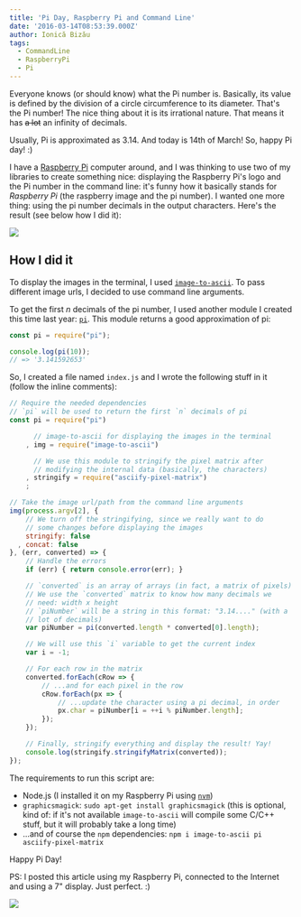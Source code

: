 ```yaml
---
title: 'Pi Day, Raspberry Pi and Command Line'
date: '2016-03-14T08:53:39.000Z'
author: Ionică Bizău
tags:
  - CommandLine
  - RaspberryPi
  - Pi
---
```

Everyone knows (or should know) what the Pi number is. Basically, its value is defined by the division of a circle circumference to its diameter. That's the Pi number! The nice thing about it is its irrational nature. That means it has <strike>a lot</strike> an infinity of decimals.

Usually, Pi is approximated as 3.14. And today is 14th of March! So, happy Pi day! :)

I have a [Raspberry Pi](https://www.raspberrypi.org/) computer around, and I was thinking to use two of my libraries to create something nice: displaying the Raspberry Pi's logo and the Pi number in the command line: it's funny how it basically stands for *Raspberry Pi* (the raspberry image and the pi number). I wanted one more thing: using the pi number decimals in the output characters. Here's the result (see below how I did it):

![](https://i.imgur.com/R5XZise.png)

## How I did it

To display the images in the terminal, I used [`image-to-ascii`](https://github.com/IonicaBizau/image-to-ascii). To pass different image urls, I decided to use command line arguments.

To get the first *n* decimals of the pi number, I used another module I created this time last year: [`pi`](https://github.com/IonicaBizau/pi-number). This module returns a good approximation of pi:

```js
const pi = require("pi");

console.log(pi(10));
// => '3.141592653'
```

So, I created a file named `index.js` and I wrote the following stuff in it (follow the inline comments):

```js
// Require the needed dependencies
// `pi` will be used to return the first `n` decimals of pi
const pi = require("pi")

      // image-to-ascii for displaying the images in the terminal
    , img = require("image-to-ascii")

      // We use this module to stringify the pixel matrix after
      // modifying the internal data (basically, the characters)
    , stringify = require("asciify-pixel-matrix")
    ;

// Take the image url/path from the command line arguments
img(process.argv[2], {
    // We turn off the stringifying, since we really want to do
    // some changes before displaying the images
    stringify: false
  , concat: false
}, (err, converted) => {
    // Handle the errors
    if (err) { return console.error(err); }

    // `converted` is an array of arrays (in fact, a matrix of pixels)
    // We use the `converted` matrix to know how many decimals we
    // need: width x height
    // `piNumber` will be a string in this format: "3.14...." (with a
    // lot of decimals)
    var piNumber = pi(converted.length * converted[0].length);

    // We will use this `i` variable to get the current index
    var i = -1;

    // For each row in the matrix
    converted.forEach(cRow => {
        // ...and for each pixel in the row
        cRow.forEach(px => {
            // ...update the character using a pi decimal, in order
            px.char = piNumber[i = ++i % piNumber.length];
        });
    });

    // Finally, stringify everything and display the result! Yay!
    console.log(stringify.stringifyMatrix(converted));
});
```

The requirements to run this script are:

 - Node.js (I installed it on my Raspberry Pi using [`nvm`](https://github.com/creationix/nvm))
 - `graphicsmagick`: `sudo apt-get install graphicsmagick` (this is optional, kind of: if it's not available `image-to-ascii` will compile some C/C++ stuff, but it will probably take a long time)
 - ...and of course the `npm` dependencies: `npm i image-to-ascii pi asciify-pixel-matrix`

Happy Pi Day!

PS: I posted this article using my Raspberry Pi, connected to the Internet and using a 7" display. Just perfect. :)

![](https://www.filepicker.io/api/file/UwYMyaffQcOiwUlwHoVa)
